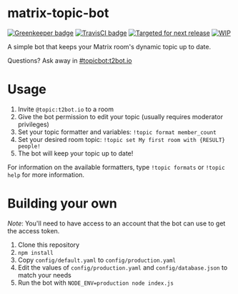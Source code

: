 # matrix-topic-bot

[![Greenkeeper badge](https://badges.greenkeeper.io/turt2live/matrix-topic-bot.svg)](https://greenkeeper.io/)
[![TravisCI badge](https://travis-ci.org/turt2live/matrix-topic-bot.svg?branch=master)](https://travis-ci.org/turt2live/matrix-topic-bot)
[![Targeted for next release](https://badge.waffle.io/turt2live/matrix-topic-bot.png?label=sorted&title=Targeted+for+next+release)](https://waffle.io/turt2live/waffle-matrix?utm_source=badge)
[![WIP](https://badge.waffle.io/turt2live/matrix-topic-bot.png?label=wip&title=WIP)](https://waffle.io/turt2live/waffle-matrix?utm_source=badge)

A simple bot that keeps your Matrix room's dynamic topic up to date.

Questions? Ask away in [#topicbot:t2bot.io](https://matrix.to/#/#topicbot:t2bot.io)

# Usage

1. Invite `@topic:t2bot.io` to a room
2. Give the bot permission to edit your topic (usually requires moderator privileges)
3. Set your topic formatter and variables: `!topic format member_count`
4. Set your desired room topic: `!topic set My first room with {RESULT} people!`
5. The bot will keep your topic up to date!

For information on the available formatters, type `!topic formats` or `!topic help` for more information.

# Building your own

*Note*: You'll need to have access to an account that the bot can use to get the access token.

1. Clone this repository
2. `npm install`
3. Copy `config/default.yaml` to `config/production.yaml`
4. Edit the values of `config/production.yaml` and `config/database.json` to match your needs
5. Run the bot with `NODE_ENV=production node index.js`
